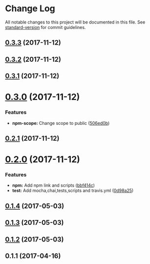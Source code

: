 # Change Log

All notable changes to this project will be documented in this file. See [standard-version](https://github.com/conventional-changelog/standard-version) for commit guidelines.

<a name="0.3.3"></a>
## [0.3.3](https://github.com/prashanthr/create-js-app/compare/v0.3.2...v0.3.3) (2017-11-12)



<a name="0.3.2"></a>
## [0.3.2](https://github.com/prashanthr/create-js-app/compare/v0.3.1...v0.3.2) (2017-11-12)



<a name="0.3.1"></a>
## [0.3.1](https://github.com/prashanthr/create-js-app/compare/v0.3.0...v0.3.1) (2017-11-12)



<a name="0.3.0"></a>
# [0.3.0](https://github.com/prashanthr/create-js-app/compare/v0.2.1...v0.3.0) (2017-11-12)


### Features

* **npm-scope:** Change scope to public ([506ed0b](https://github.com/prashanthr/create-js-app/commit/506ed0b))



<a name="0.2.1"></a>
## [0.2.1](https://github.com/prashanthr/create-js-app/compare/v0.2.0...v0.2.1) (2017-11-12)



<a name="0.2.0"></a>
# [0.2.0](https://github.com/prashanthr/create-js-app/compare/v0.1.4...v0.2.0) (2017-11-12)


### Features

* **npm:** Add npm link and scripts ([bbf414c](https://github.com/prashanthr/create-js-app/commit/bbf414c))
* **test:** Add mocha,chai,tests,scripts and travis.yml ([0d98a25](https://github.com/prashanthr/create-js-app/commit/0d98a25))



<a name="0.1.4"></a>
## [0.1.4](https://github.com/prashanthr/create-js-app/compare/v0.1.3...v0.1.4) (2017-05-03)



<a name="0.1.3"></a>
## [0.1.3](https://github.com/prashanthr/create-js-app/compare/v0.1.2...v0.1.3) (2017-05-03)



<a name="0.1.2"></a>
## [0.1.2](https://github.com/prashanthr/create-js-app/compare/v0.1.1...v0.1.2) (2017-05-03)



<a name="0.1.1"></a>
## 0.1.1 (2017-04-16)
